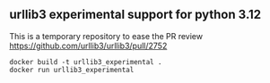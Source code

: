 urllib3 experimental support for python 3.12
--------------------------------------------

This is a temporary repository to ease the PR review https://github.com/urllib3/urllib3/pull/2752

```
docker build -t urllib3_experimental .
docker run urllib3_experimental
```

